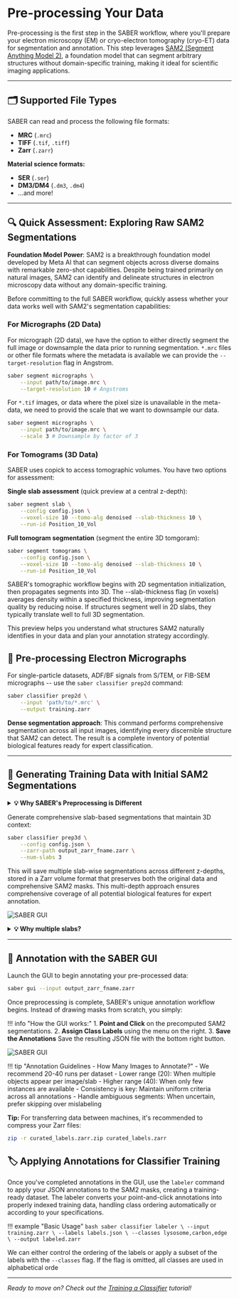 # Pre-processing Your Data

Pre-processing is the first step in the SABER workflow, where you'll prepare your electron microscopy (EM) or cryo-electron tomography (cryo-ET) data for segmentation and annotation. This step leverages [SAM2 (Segment Anything Model 2)](https://ai.meta.com/sam2/), a foundation model that can segment arbitrary structures without domain-specific training, making it ideal for scientific imaging applications.

---

## 🗂️ Supported File Types

SABER can read and process the following file formats:

- **MRC** (`.mrc`)
- **TIFF** (`.tif`, `.tiff`)
- **Zarr** (`.zarr`)

**Material science formats:**  

  - **SER** (`.ser`)
  - **DM3/DM4** (`.dm3`, `.dm4`)
- ...and more!

---

## 🔍 Quick Assessment: Exploring Raw SAM2 Segmentations

**Foundation Model Power**: SAM2 is a breakthrough foundation model developed by Meta AI that can segment objects across diverse domains with remarkable zero-shot capabilities. Despite being trained primarily on natural images, SAM2 can identify and delineate structures in electron microscopy data without any domain-specific training.

Before committing to the full SABER workflow, quickly assess whether your data works well with SAM2's segmentation capabilities:

### For Micrographs (2D Data)

For micrograph (2D data), we have the option to either directly segment the full image or downsample the data prior to running segmentation. `*.mrc` files or other file formats where the metadata is available we can provide the `--target-resolution` flag in Angstrom.

```bash
saber segment micrographs \
    --input path/to/image.mrc \
    --target-resolution 10 # Angstroms
```
For `*.tif` images, or data where the pixel size is unavailable in the meta-data, we need to provid the scale that we want to downsample our data.

```bash
saber segment micrographs \
    --input path/to/image.mrc \
    --scale 3 # Downsample by factor of 3
```

### For Tomograms (3D Data)

SABER uses copick to access tomographic volumes. You have two options for assessment:

**Single slab assessment** (quick preview at a central z-depth):
```bash
saber segment slab \
    --config config.json \
    --voxel-size 10 --tomo-alg denoised --slab-thickness 10 \
    --run-id Position_10_Vol
```

**Full tomogram segmentation** (segment the entire 3D tomgoram):
```bash
saber segment tomograms \
    --config config.json \
    --voxel-size 10 --tomo-alg denoised --slab-thickness 10 \
    --run-id Position_10_Vol
```

SABER's tomographic workflow begins with 2D segmentation initialization, then propagates segments into 3D. The --slab-thickness flag (in voxels) averages density within a specified thickness, improving segmentation quality by reducing noise. If structures segment well in 2D slabs, they typically translate well to full 3D segmentation.

This preview helps you understand what structures SAM2 naturally identifies in your data and plan your annotation strategy accordingly.

## 🧬 Pre-processing Electron Micrographs

For single-particle datasets, ADF/BF signals from S/TEM, or FIB-SEM micrographs -- use the `saber classifier prep2d` command:

```bash
saber classifier prep2d \
    --input 'path/to/*.mrc' \
    --output training.zarr
```

**Dense segmentation approach**: This command performs comprehensive segmentation across all input images, identifying every discernible structure that SAM2 can detect. The result is a complete inventory of potential biological features ready for expert classification.

---

## 🧩 Generating Training Data with Initial SAM2 Segmentations

<details>
<summary><strong>💡 Why SABER's Preprocessing is Different</strong></summary>

Traditional workflows require you to manually draw every mask from scratch. SABER precomputes ALL possible segments using SAM2's foundation model, then lets you focus on the science -- simply assigning biological meaning to structures that are already perfectly segmented.

</details>

Generate comprehensive slab-based segmentations that maintain 3D context:
```bash
saber classifier prep3d \
    --config config.json \
    --zarr-path output_zarr_fname.zarr \
    --num-slabs 3
```

This will save multiple slab-wise segmentations across different z-depths, stored in a Zarr volume format that preserves both the original data and comprehensive SAM2 masks. This multi-depth approach ensures comprehensive coverage of all potential biological features for expert annotation. 

![SABER GUI](../assets/multi_slab.png)

<details markdown="1">
<summary><strong>💡 Why multiple slabs?</strong></summary>
Small objects or sparse structures might not be present in a single slab projection. By generating multiple 2D slab projections at different z-depths, SABER captures as many segmentations and instances of your target objects as possible. This is particularly important for:

- Small organelles that appear sporadically through the volume
- Thin structures that might be missed in thick slab averages  
- Objects with variable density that become more visible at certain depths
</details>

---

## 🎨 Annotation with the SABER GUI

Launch the GUI to begin annotating your pre-processed data: 
```bash
saber gui --input output_zarr_fname.zarr 
```
Once preprocessing is complete, SABER's unique annotation workflow begins. Instead of drawing masks from scratch, you simply:

!!! info "How the GUI works:"
    1. **Point and Click**  on the precomputed SAM2 segmentations.
    2.  **Assign Class Labels** using the menu on the right.
    3. **Save the Annotations** Save the resulting JSON file with the bottom right button.

![SABER GUI](../assets/saber_gui.png)

!!! tip "Annotation Guidelines - How Many Images to Annotate?"
    - We recommend 20-40 runs per dataset
    - Lower range (20): When multiple objects appear per image/slab
    - Higher range (40): When only few instances are available
    - Consistency is key: Maintain uniform criteria across all annotations
    - Handle ambiguous segments: When uncertain, prefer skipping over mislabeling

**Tip:** For transferring data between machines, it's recommended to compress your Zarr files:
```bash
zip -r curated_labels.zarr.zip curated_labels.zarr
```

## 🏷️ Applying Annotations for Classifier Training

Once you've completed annotations in the GUI, use the `labeler` command to apply your JSON annotations to the SAM2 masks, creating a training-ready dataset. The labeler converts your point-and-click annotations into properly indexed training data, handling class ordering automatically or according to your specifications.

!!! example "Basic Usage"
    ```bash
    saber classifier labeler \
        --input training.zarr \
        --labels labels.json \
        --classes lysosome,carbon,edge \
        --output labeled.zarr
    ```

We can either control the ordering of the labels or apply a subset of the labels with the `--classes` flag. If the flag is omitted, all classes are used in alphabetical orde

---

_Ready to move on? Check out the [Training a Classifier](training.md) tutorial!_